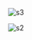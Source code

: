![s3](https://user-images.githubusercontent.com/49980427/143460235-4627a615-6401-48f2-98c4-9f1eb0655b27.PNG)


![s2](https://user-images.githubusercontent.com/49980427/143459872-c5cffc44-6e0f-47e0-90a3-721e4002c6a1.PNG)

